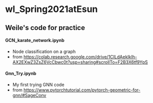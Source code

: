# wl_Spring2021atEsun
## Weile's code for practice
#### GCN_karate_network.ipynb
- Node classification on a graph
- from https://colab.research.google.com/drive/1CILdAekIkIh-AX2EXwZ3ZsZ6VcCbwc0t?usp=sharing#scrollTo=F2B3X6tf9YpS

#### Gnn_Try.ipynb
- My first trying GNN code 
- from https://www.pytorchtutorial.com/pytorch-geometric-for-gnn/#SageConv
